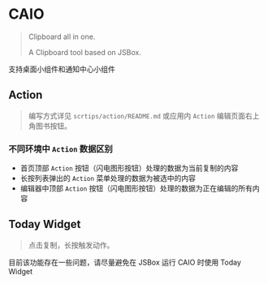 # CAIO

> Clipboard all in one.
> 
> A Clipboard tool based on JSBox.

支持桌面小组件和通知中心小组件

## Action

> 编写方式详见 `scrtips/action/README.md` 或应用内 `Action` 编辑页面右上角图书按钮。

### 不同环境中 `Action` 数据区别

- 首页顶部 `Action` 按钮（闪电图形按钮）处理的数据为当前复制的内容
- 长按列表弹出的 `Action` 菜单处理的数据为被选中的内容
- 编辑器中顶部 `Action` 按钮（闪电图形按钮）处理的数据为正在编辑的所有内容


## Today Widget

> 点击复制，长按触发动作。

目前该功能存在一些问题，请尽量避免在 JSBox 运行 CAIO 时使用 Today Widget